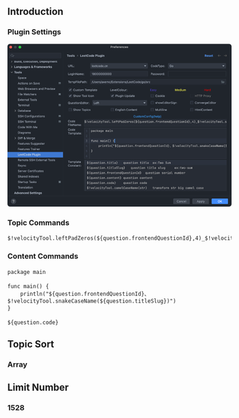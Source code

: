 ## Introduction

### Plugin Settings
![img](./src/leetcode/img/go-settings.png)

### Topic Commands
```shell
$!velocityTool.leftPadZeros(${question.frontendQuestionId},4)_$!velocityTool.snakeCaseName(${question.titleSlug})
```

### Content Commands
```shell
package main

func main() {
	println("${question.frontendQuestionId}、$!velocityTool.snakeCaseName(${question.titleSlug})")
}

${question.code}
```

## Topic Sort

### Array

## Limit Number

### 1528
